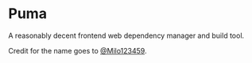 # Puma
A reasonably decent frontend web dependency manager and build tool.

Credit for the name goes to [@Milo123459](https://github.com/Milo123459).